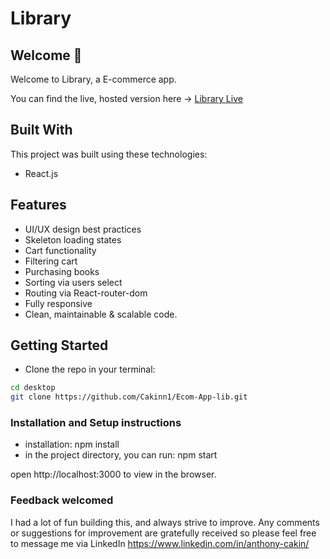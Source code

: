 # Library

## Welcome 👋

Welcome to Library, a E-commerce app.

You can find the live, hosted version here → [Library Live](https://ecom-app-lib.vercel.app/)

## Built With

This project was built using these technologies:

- React.js

## Features


- UI/UX design best practices
- Skeleton loading states
- Cart functionality
- Filtering cart
- Purchasing books
- Sorting via users select
- Routing via React-router-dom
- Fully responsive
- Clean, maintainable & scalable code.

## Getting Started

- Clone the repo in your terminal:
```bash
cd desktop
git clone https://github.com/Cakinn1/Ecom-App-lib.git
```

### Installation and Setup instructions

- installation: npm install
- in the project directory, you can run: npm start

open http://localhost:3000 to view in the browser.

### Feedback welcomed

I had a lot of fun building this, and always strive to improve. Any comments or suggestions for improvement are gratefully received so please feel free to message me via LinkedIn https://www.linkedin.com/in/anthony-cakin/
